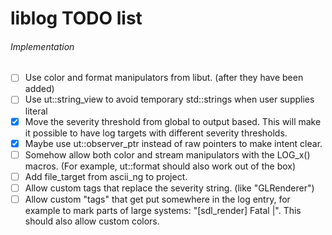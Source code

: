 # liblog TODO list

###### Implementation

- [ ] Use color and format manipulators from libut. (after they have been added)
- [ ] Use ut::string_view to avoid temporary std::strings when user supplies literal
- [x] Move the severity threshold from global to output based. This will make it possible to have log targets with different severity thresholds.
- [x] Maybe use ut::observer_ptr instead of raw pointers to make intent clear.
- [ ] Somehow allow both color and stream manipulators with the LOG_x() macros. (For example, ut::format should also work out of the box)
- [ ] Add file_target from ascii_ng to project.
- [ ] Allow custom tags that replace the severity string. (like "GLRenderer")
- [ ] Allow custom "tags" that get put somewhere in the log entry, for example to mark parts of large systems: "[sdl_render]    Fatal |". This should also allow custom colors.
